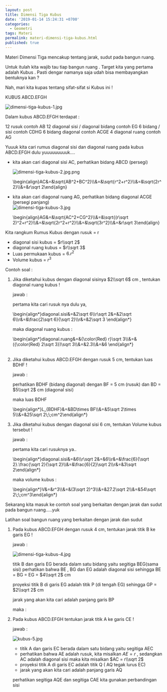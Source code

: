```yaml
---
layout: post
title: Dimensi Tiga Kubus
date: '2019-01-14 15:24:31 +0700'
categories:
  - Geometri
tags: Materi
permalink: materi-dimensi-tiga-kubus.html
published: true
---
```




Materi Dimensi Tiga mencakup tentang jarak, sudut pada bangun ruang.

Untuk itulah kita wajib tau tiap bangun ruang . Target kita yang pertama adalah Kubus . Pasti dengar namanya saja udah bisa membayangkan bentuknya kan ?

Nah, mari kita kupas tentang sifat-sifat si Kubus ini !

KUBUS ABCD.EFGH

![dimensi-tiga-kubus-1.jpg]({{site.baseurl}}/media/dimensi-tiga-kubus-1.jpg)




Dalam kubus ABCD.EFGH terdapat :

12 rusuk contoh AB 12 diagonal sisi / diagonal bidang contoh EG 6 bidang / sisi contoh CDHG 6 bidang diagonal contoh ACGE 4 diagonal ruang contoh AG

Yuuuk kita cari rumus diagonal sisi dan diagonal ruang pada kubus ABCD.EFGH dulu yuuuuuuuuuk….

*   kita akan cari diagonal sisi AC, perhatikan bidang ABCD (persegi)  
      
    ![dimensi-tiga-kubus-2.jpg.png]({{site.baseurl}}/media/dimensi-tiga-kubus-2.jpg.png)


      
    
    
    \\begin{align}AC&=&\\sqrt{AB^2+BC^2}\\\\&=&\\sqrt{r^2+r^2}\\\\&=&\\sqrt{2r^2}\\\\&=&r\\sqrt 2\\end{align}

  
  

*   kita akan cari diagonal ruang AG, perhatikan bidang diagonal ACGE (persegi panjang)  
    ![dimensi-tiga-kubus-3.jpg]({{site.baseurl}}/media/dimensi-tiga-kubus-3.jpg)


    
    
    \\begin{align}AG&=&\\sqrt{AC^2+CG^2}\\\\&=&\\sqrt{(r\\sqrt 2)^2+r^2}\\\\&=&\\sqrt{2r^2+r^2}\\\\&=&\\sqrt{3r^2}\\\\&=&r\\sqrt 3\\end{align}

Kita rangkum Rumus Kubus dengan rusuk = r

- diagonal sisi kubus = $r\\sqrt 2$
- diagonal ruang kubus = $r\\sqrt 3$
- Luas permukaan kubus = $6.r^2$
- Volume kubus = $r^3$

Contoh soal :

1.  Jika diketahui kubus dengan diagonal sisinya $2\\sqrt 6$ cm , tentukan diagonal ruang kubus !
    
    jawab :
    
    pertama kita cari rusuk nya dulu ya,
    
    
    \\begin{align\*}diagonal.sisi&=&2\\sqrt 6\\\\r\\sqrt 2&=&2\\sqrt 6\\\\r&=&\\frac{2\\sqrt 6}{\\sqrt 2}\\\\r&=&2\\sqrt 3 \\end{align\*} 
    
    maka diagonal ruang kubus :
    
    
    \\begin{align\*}diagonal.ruang&=&{\\color{Red} r}\\sqrt 3\\\\&=&({\\color{Red} 2\\sqrt 3})\\sqrt 3\\\\&=&2.3\\\\&=&6 \\end{align\*}  
     
    
2.  Jika diketahui kubus ABCD.EFGH dengan rusuk 5 cm, tentukan luas BDHF !
    
    jawab :
    
    perhatikan BDHF (bidang diagonal) dengan BF = 5 cm (rusuk) dan BD = $5\\sqrt 2$ cm (diagonal sisi)
    
    maka luas BDHF
    
    
    \\begin{align\*}L\_{BDHF}&=&BD\\times BF\\\\&=&5\\sqrt 2\\times 5\\\\&=&25\\sqrt 2\\;\\;cm^2\\end{align\*} 
    
3.  Jika diketahui kubus dengan diagonal sisi 6 cm, tentukan Volume kubus tersebut !
    
    jawab :
    
    pertama kita cari rusuknya ya..   
    
    
    \\begin{align\*}diagonal.sisi&=&6\\\\r\\sqrt 2&=&6\\\\r&=&\\frac{6}{\\sqrt 2}.\\frac{\\sqrt 2}{\\sqrt 2}\\\\&=&\\frac{6}{2}\\sqrt 2\\\\r&=&3\\sqrt 2\\end{align\*}  
      
    maka volume kubus :  
    
    
    \\begin{align\*}V&=&r^3\\\\&=&(3\\sqrt 2)^3\\\\&=&27.2\\sqrt 2\\\\&=&54\\sqrt 2\\;\\;cm^3\\end{align\*}  
      
    

Sekarang kita masuk ke contoh soal yang berkaitan dengan jarak dan sudut pada bangun ruang…..yuk

Latihan soal bangun ruang yang berkaitan dengan jarak dan sudut

1.  Pada kubus ABCD.EFGH dengan rusuk 4 cm, tentukan jarak titik B ke garis EG !
    
    jawab :
    
    ![dimensi-tiga-kubus-4.jpg]({{site.baseurl}}/media/dimensi-tiga-kubus-4.jpg)


    
    titik B dan garis EG berada dalam satu bidang yaitu segitiga BEG(sama sisi) perhatikan bahwa BE , BG dan EG adalah diagonal sisi sehingga BE = BG = EG = $4\\sqrt 2$ cm
    
    proyeksi titik B di garis EG adalah titik P (di tengah EG) sehingga GP = $2\\sqrt 2$ cm
    
    jarak yang akan kita cari adalah panjang garis BP
    
    maka :
    
2.  Pada kubus ABCD.EFGH tentukan jarak titik A ke garis CE !
    
    jawab :
    
    ![kubus-5.jpg]({{site.baseurl}}/media/kubus-5.jpg)

    
    *   titik A dan garis EC berada dalam satu bidang yaitu segitiga AEC
    *   perhatikan bahwa AE adalah rusuk, kita misalkan $AE = r$ , sedangkan AC adalah diagonal sisi maka kita misalkan $AC = r\\sqrt 2$
    *   proyeksi titik A di garis EC adalah titik Q ( AQ tegak lurus EC)
    *   jarak yang akan kita cari adalah panjang garis AQ
    
    perhatikan segitiga AQE dan segitiga CAE kita gunakan perbandingan sisi

